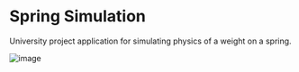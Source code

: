 # Spring Simulation

University project application for simulating physics of a weight on a spring.

![image](https://github.com/user-attachments/assets/6dd7645d-4510-44f3-bbef-bdffcc7afb39)
